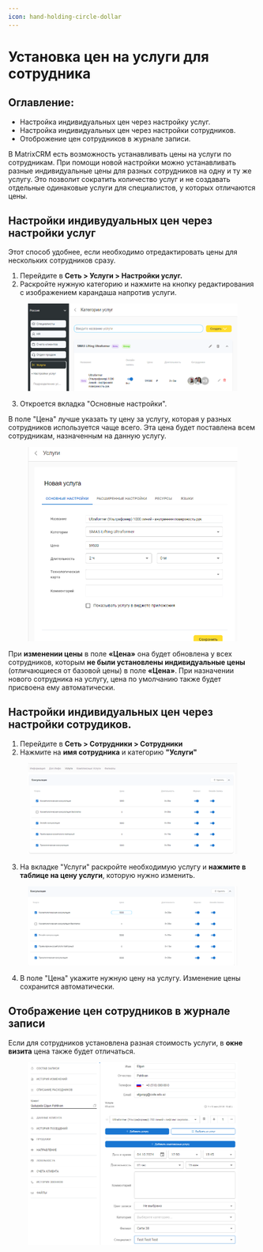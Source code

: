 ```yaml
---
icon: hand-holding-circle-dollar
---
```


# Установка цен на услуги для сотрудника

## Оглавление:

* Настройка индивидуальных цен через настройку услуг.
* Настройка индивидуальных цен через настройки сотрудников.
* Отоброжение цен сотрудников в журнале записи.

В MatrixCRM есть возможность устанавливать цены на услуги по сотрудникам. При помощи новой настройки можно устанавливать разные индивидуальные цены для разных сотрудников на одну и ту же услугу. Это позволит сократить количество услуг и не создавать отдельные одинаковые услуги для специалистов, у которых отличаются цены.

## Настройки индивудуальных цен через настройки услуг

Этот способ удобнее, если необходимо отредактировать цены для нескольких сотрудников сразу.

1. Перейдите в **Сеть > Услуги > Настройки услуг.**
2. Раскройте нужную категорию и нажмите на кнопку редактирования с изображением карандаша напротив услуги.

<figure><img src="../../../.gitbook/assets/image (153).png" alt=""><figcaption></figcaption></figure>

3. Откроется вкладка "Основные настройки".

В поле "Цена" лучше указать ту цену за услугу, которая у разных сотрудников используется чаще всего. Эта цена будет поставлена всем сотрудникам, назначенным на данную услугу. &#x20;

<figure><img src="../../../.gitbook/assets/image (154).png" alt=""><figcaption></figcaption></figure>

При **изменении цены** в поле **«Цена»** она будет обновлена у всех сотрудников, которым **не были установлены индивидуальные цены** (отличающиеся от базовой цены) в поле **«Цена»**. При назначении нового сотрудника на услугу, цена по умолчанию также будет присвоена ему автоматически.

## Настройки индивидуальных цен через настройки сотрудиков.

1. Перейдите в **Сеть > Сотрудники > Сотрудники**
2. Нажмите на **имя сотрудника** и категорию **"Услуги"**&#x20;

<figure><img src="../../../.gitbook/assets/image (191).png" alt=""><figcaption></figcaption></figure>

3. На вкладке "Услуги" раскройте необходимую услугу и **нажмите в таблице на цену услуги**, которую нужно изменить.

<figure><img src="../../../.gitbook/assets/image (192).png" alt=""><figcaption></figcaption></figure>

4. В поле "Цена" укажите нужную цену на услугу. Изменение цены сохранится автоматически.

## Отображение цен сотрудников в журнале записи

Если для сотрудников установлена разная стоимость услуги, в **окне визита** цена также будет отличаться.&#x20;

<figure><img src="../../../.gitbook/assets/image (193).png" alt=""><figcaption></figcaption></figure>

